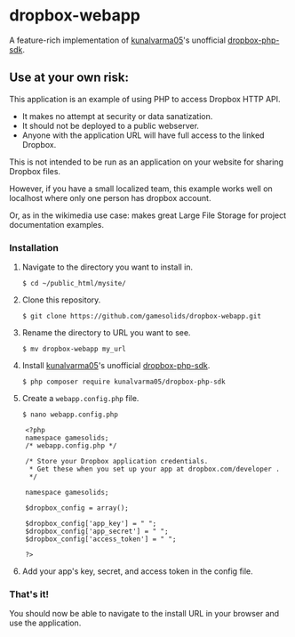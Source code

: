 # dropbox-webapp
A feature-rich implementation of [kunalvarma05](https://github.com/kunalvarma05)'s unofficial [dropbox-php-sdk](https://github.com/kunalvarma05/dropbox-php-sdk).

## Use at your own risk:
This application is an example of using PHP to access Dropbox HTTP API. 
* It makes no attempt at security or data sanatization. 
* It should not be deployed to a public webserver. 
* Anyone with the application URL will have full access to the linked Dropbox.

This is not intended to be run as an application on your website for sharing Dropbox files.


However, if you have a small localized team, this example works well on localhost where only one person has dropbox account. 

Or, as in the wikimedia use case: makes great Large File Storage for project documentation examples.


### Installation

1. Navigate to the directory you want to install in.

    `$ cd ~/public_html/mysite/`

2. Clone this repository.

    `$ git clone https://github.com/gamesolids/dropbox-webapp.git`

3. Rename the directory to URL you want to see.

    `$ mv dropbox-webapp my_url`

4. Install [kunalvarma05](https://github.com/kunalvarma05)'s unofficial [dropbox-php-sdk](https://github.com/kunalvarma05/dropbox-php-sdk).

    `$ php composer require kunalvarma05/dropbox-php-sdk`

5. Create a `webapp.config.php` file.

	`$ nano webapp.config.php`

```
	<?php 
	namespace gamesolids;
	/* webapp.config.php */

	/* Store your Dropbox application credentials.
	 * Get these when you set up your app at dropbox.com/developer .
	 */
	 
	namespace gamesolids;

	$dropbox_config = array();

	$dropbox_config['app_key'] = " ";
	$dropbox_config['app_secret'] = " ";
	$dropbox_config['access_token'] = " ";

	?>

```
6. Add your app's key, secret, and access token in the config file.


### That's it!

You should now be able to navigate to the install URL in your browser and use the application.



